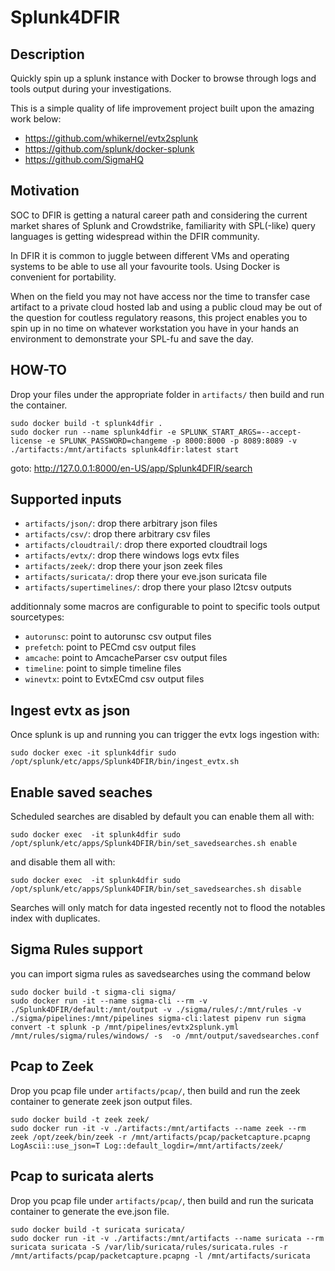 # Splunk4DFIR

## Description

Quickly spin up a splunk instance with Docker to browse through logs and tools output during your investigations. 

This is a simple quality of life improvement project built upon the amazing work below:

- https://github.com/whikernel/evtx2splunk
- https://github.com/splunk/docker-splunk
- https://github.com/SigmaHQ

## Motivation

SOC to DFIR is getting a natural career path and considering the current market shares of Splunk and Crowdstrike, familiarity with SPL(-like) query languages is getting widespread within the DFIR community.

In DFIR it is common to juggle between different VMs and operating systems to be able to use all your favourite tools. Using Docker is convenient for portability.

When on the field you may not have access  nor the time to transfer case artifact to a private cloud hosted lab and using a public cloud may be out of the question for coutless regulatory reasons, this project enables you to spin up in no time on whatever workstation you have in your hands an environment to demonstrate your SPL-fu and save the day.

  
## HOW-TO

Drop your files under the appropriate folder in `artifacts/` then build and run the container.

```
sudo docker build -t splunk4dfir .
sudo docker run --name splunk4dfir -e SPLUNK_START_ARGS=--accept-license -e SPLUNK_PASSWORD=changeme -p 8000:8000 -p 8089:8089 -v ./artifacts:/mnt/artifacts splunk4dfir:latest start
```

goto: http://127.0.0.1:8000/en-US/app/Splunk4DFIR/search


## Supported inputs

- `artifacts/json/`: drop there arbitrary json files
- `artifacts/csv/`: drop there arbitrary csv files
- `artifacts/cloudtrail/`: drop there exported cloudtrail logs
- `artifacts/evtx/`: drop there windows logs evtx files
- `artifacts/zeek/`: drop there your json zeek files
- `artifacts/suricata/`: drop there your eve.json suricata file
- `artifacts/supertimelines/`: drop there your plaso l2tcsv outputs

additionnaly some macros are configurable to point to specific tools output sourcetypes:

- `autorunsc`: point to autorunsc csv output files
- `prefetch`: point to PECmd csv output files
- `amcache`: point to AmcacheParser csv output files
- `timeline`: point to simple timeline files
- `winevtx`: point to EvtxECmd csv output files


## Ingest evtx as json

Once splunk is up and running you can trigger the evtx logs ingestion with: 

```
sudo docker exec -it splunk4dfir sudo /opt/splunk/etc/apps/Splunk4DFIR/bin/ingest_evtx.sh
```

## Enable saved seaches

Scheduled searches are disabled by default you can enable them all with:

```
sudo docker exec  -it splunk4dfir sudo /opt/splunk/etc/apps/Splunk4DFIR/bin/set_savedsearches.sh enable
```

and disable them all with:

```
sudo docker exec  -it splunk4dfir sudo /opt/splunk/etc/apps/Splunk4DFIR/bin/set_savedsearches.sh disable
```

Searches will only match for  data ingested recently not to flood the notables index with duplicates.

## Sigma Rules support

you can import sigma rules as savedsearches using the command below

```
sudo docker build -t sigma-cli sigma/
sudo docker run -it --name sigma-cli --rm -v ./Splunk4DFIR/default:/mnt/output -v ./sigma/rules/:/mnt/rules -v ./sigma/pipelines:/mnt/pipelines sigma-cli:latest pipenv run sigma convert -t splunk -p /mnt/pipelines/evtx2splunk.yml /mnt/rules/sigma/rules/windows/ -s  -o /mnt/output/savedsearches.conf
```

## Pcap to Zeek

Drop you pcap file under `artifacts/pcap/`, then build and run the zeek container to generate zeek json output files. 

```
sudo docker build -t zeek zeek/
sudo docker run -it -v ./artifacts:/mnt/artifacts --name zeek --rm zeek /opt/zeek/bin/zeek -r /mnt/artifacts/pcap/packetcapture.pcapng LogAscii::use_json=T Log::default_logdir=/mnt/artifacts/zeek/
```

## Pcap to suricata alerts

Drop you pcap file under `artifacts/pcap/`, then build and run the suricata container to generate the eve.json file. 

```
sudo docker build -t suricata suricata/
sudo docker run -it -v ./artifacts:/mnt/artifacts --name suricata --rm suricata suricata -S /var/lib/suricata/rules/suricata.rules -r /mnt/artifacts/pcap/packetcapture.pcapng -l /mnt/artifacts/suricata
```




